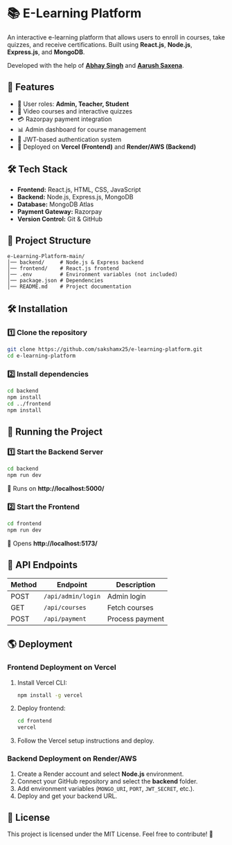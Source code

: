 # 📚 E-Learning Platform

An interactive e-learning platform that allows users to enroll in courses, take quizzes, and receive certifications. Built using **React.js**, **Node.js**, **Express.js**, and **MongoDB**.

Developed with the help of [**Abhay Singh**](https://github.com/abhay-invertis) and [**Aarush Saxena**](https://github.com/aarushx10).

## 🚀 Features
- 🏫 User roles: **Admin, Teacher, Student**
- 🎥 Video courses and interactive quizzes
- 💳 Razorpay payment integration
- 📊 Admin dashboard for course management
- 🔐 JWT-based authentication system
- 🚀 Deployed on **Vercel (Frontend)** and **Render/AWS (Backend)**

## 🛠️ Tech Stack
- **Frontend:** React.js, HTML, CSS, JavaScript
- **Backend:** Node.js, Express.js, MongoDB
- **Database:** MongoDB Atlas
- **Payment Gateway:** Razorpay
- **Version Control:** Git & GitHub

## 📂 Project Structure
```
e-Learning-Platform-main/
│── backend/     # Node.js & Express backend
│── frontend/    # React.js frontend
│── .env         # Environment variables (not included)
│── package.json # Dependencies
│── README.md    # Project documentation
```

## 🛠️ Installation
### 1️⃣ Clone the repository
```sh
git clone https://github.com/sakshamx25/e-learning-platform.git
cd e-learning-platform
```

### 2️⃣ Install dependencies
```sh
cd backend
npm install
cd ../frontend
npm install
```

## 🚀 Running the Project
### 1️⃣ Start the Backend Server
```sh
cd backend
npm run dev
```
🔹 Runs on **http://localhost:5000/**

### 2️⃣ Start the Frontend
```sh
cd frontend
npm run dev
```
🔹 Opens **http://localhost:5173/**

## 🔗 API Endpoints
| Method | Endpoint               | Description         |
|--------|------------------------|---------------------|
| POST   | `/api/admin/login`     | Admin login        |
| GET    | `/api/courses`         | Fetch courses      |
| POST   | `/api/payment`         | Process payment    |

## 🌎 Deployment
### **Frontend Deployment on Vercel**
1. Install Vercel CLI:
   ```sh
   npm install -g vercel
   ```
2. Deploy frontend:
   ```sh
   cd frontend
   vercel
   ```
3. Follow the Vercel setup instructions and deploy.

### **Backend Deployment on Render/AWS**
1. Create a Render account and select **Node.js** environment.
2. Connect your GitHub repository and select the **backend** folder.
3. Add environment variables (`MONGO_URI`, `PORT`, `JWT_SECRET`, etc.).
4. Deploy and get your backend URL.

## 📜 License
This project is licensed under the MIT License. Feel free to contribute! 🚀

